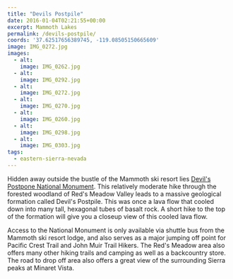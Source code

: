 ```yaml
---
title: "Devils Postpile"
date: 2016-01-04T02:21:55+00:00
excerpt: Mammoth Lakes
permalink: /devils-postpile/
coords: '37.62517656389745, -119.08505150665609'
image: IMG_0272.jpg
images:
  - alt: 
    image: IMG_0262.jpg
  - alt: 
    image: IMG_0292.jpg
  - alt: 
    image: IMG_0272.jpg
  - alt: 
    image: IMG_0270.jpg
  - alt: 
    image: IMG_0260.jpg
  - alt: 
    image: IMG_0298.jpg
  - alt: 
    image: IMG_0303.jpg
tags:
  - eastern-sierra-nevada
---
```

Hidden away outside the bustle of the Mammoth ski resort lies <a href="http://www.nps.gov/depo/index.htm">Devil's Postpone National Monument</a>. This relatively moderate hike through the forested woodland of Red's Meadow Valley leads to a massive geological formation called Devil's Postpile. This was once a lava flow that cooled down into many tall, hexagonal tubes of basalt rock. A short hike to the top of the formation will give you a closeup view of this cooled lava flow.

Access to the National Monument is only available via shuttle bus from the Mammoth ski resort lodge, and also serves as a major jumping off point for Pacific Crest Trail and John Muir Trail Hikers. The Red's Meadow area also offers many other hiking trails and camping as well as a backcountry store. The road to drop off area also offers a great view of the surrounding Sierra peaks at Minaret Vista.

